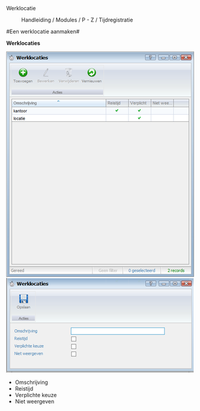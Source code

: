 <properties>
	<page>
		<title>Werklocatie</title>
		<description>Werklocatie</description>
	</page>
	<menu>
		<position>Handleiding / Modules / P - Z / Tijdregistratie</position>
		<title>Werklocatie</title>
	</menu>
</properties>

#Een werklocatie aanmaken#


**Werklocaties**

![](images/werklocatie.jpg)
![](images/werklocatie-nieuw.jpg)
 
- Omschrijving
- Reistijd
- Verplichte keuze
- Niet weergeven